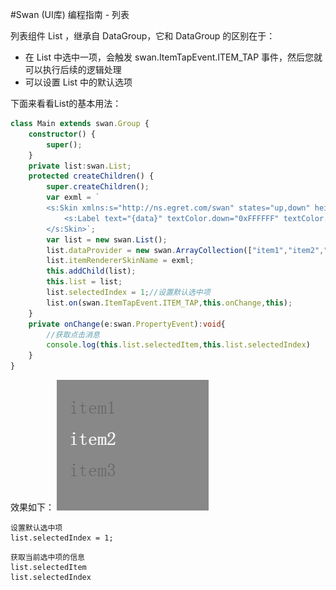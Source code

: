 #Swan (UI库) 编程指南 - 列表


列表组件 List ，继承自 DataGroup，它和 DataGroup 的区别在于：
* 在 List 中选中一项，会触发 swan.ItemTapEvent.ITEM_TAP 事件，然后您就可以执行后续的逻辑处理
* 可以设置 List 中的默认选项

下面来看看List的基本用法：
``` TypeScript
class Main extends swan.Group {
    constructor() {
        super();
    }
    private list:swan.List;
    protected createChildren() {
        super.createChildren();
        var exml = `
        <s:Skin xmlns:s="http://ns.egret.com/swan" states="up,down" height="50">
            <s:Label text="{data}" textColor.down="0xFFFFFF" textColor.up="0x666666" horizontalCenter="0" verticalCenter="0"/>
        </s:Skin>`;
        var list = new swan.List();
        list.dataProvider = new swan.ArrayCollection(["item1","item2","item3"]);
        list.itemRendererSkinName = exml;
        this.addChild(list);
        this.list = list;
        list.selectedIndex = 1;//设置默认选中项
        list.on(swan.ItemTapEvent.ITEM_TAP,this.onChange,this);
    }
    private onChange(e:swan.PropertyEvent):void{
    	//获取点击消息
        console.log(this.list.selectedItem,this.list.selectedIndex)
    }
}
```
效果如下：
![](./image/9/9_3_1.png)
~~~
设置默认选中项
list.selectedIndex = 1;
~~~
~~~
获取当前选中项的信息
list.selectedItem
list.selectedIndex
~~~